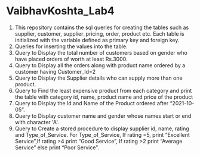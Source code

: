 # VaibhavKoshta_Lab4

1.  This repository contains the sql queries for creating the tables such as supplier, customer, supplier_pricing, order, product etc. Each table is initialized with the variable defined as primary key and foreign key.
2.  Queries for inserting the values into the table.
3.	Query to Display the total number of customers based on gender who have placed orders of worth at least Rs.3000.
4.	Query to Display all the orders along with product name ordered by a customer having Customer_Id=2
5.	Query to Display the Supplier details who can supply more than one product.
6.	Query to Find the least expensive product from each category and print the table with category id, name, product name and price of the product
7.	Query to Display the Id and Name of the Product ordered after “2021-10-05”.
8.	Query to Display customer name and gender whose names start or end with character 'A'.
9.	Query to Create a stored procedure to display supplier id, name, rating and Type_of_Service. For Type_of_Service, If rating =5, print “Excellent Service”,If rating >4 print “Good Service”, If rating >2 print “Average Service” else print “Poor Service”.
